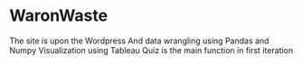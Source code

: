# WaronWaste
The site is upon the Wordpress
And data wrangling using Pandas and Numpy
Visualization using Tableau
Quiz is the main function in first iteration